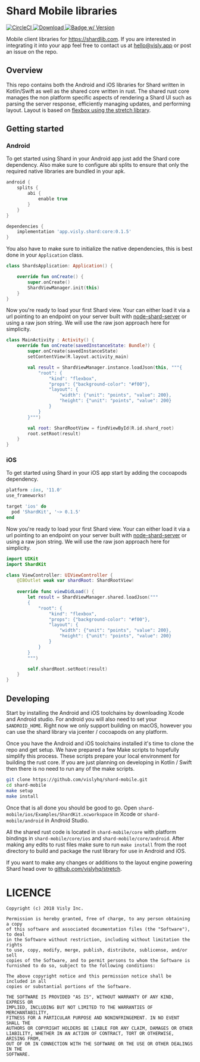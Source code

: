 # Shard Mobile libraries
[![CircleCI](https://circleci.com/gh/vislyhq/shard-mobile.svg?style=svg)](https://circleci.com/gh/vislyhq/shard-mobile)[ ![Download](https://api.bintray.com/packages/visly/maven/shard-android-client/images/download.svg) ](https://bintray.com/visly/maven/shard-android-client)[![Badge w/ Version](https://cocoapod-badges.herokuapp.com/v/ShardKit/badge.png)](https://cocoadocs.org/docsets/ShardKit)

Mobile client libraries for https://shardlib.com. If you are interested in integrating it into your app feel free to contact us at hello@visly.app or post an issue on the repo.

## Overview
This repo contains both the Android and iOS libraries for Shard written in Kotlin/Swift as well as the shared core written in rust. The shared rust core manages the non platform specific aspects of rendering a Shard UI such as parsing the server response, efficiently managing updates, and performing layout. Layout is based on [flexbox using the stretch library](https://github.com/vislyhq/stretch).

## Getting started
### Android
To get started using Shard in your Android app just add the Shard core dependency. Also make sure to configure abi splits to ensure that only the required native libraries are bundled in your apk.

```groovy
android {
    splits {
        abi {
            enable true
        }
    }
}

dependencies {
    implementation 'app.visly.shard:core:0.1.5'
}
```

You also have to make sure to initialize the native dependencies, this is best done in your `Application` class.

```kotlin
class ShardsApplication: Application() {

    override fun onCreate() {
        super.onCreate()
        ShardViewManager.init(this)
    }
}
```

Now you're ready to load your first Shard view. Your can either load it via a url pointing to an endpoint on your server built with [node-shard-server](https://github.com/vislyhq/node-shard-server) or using a raw json string. We will use the raw json approach here for simplicity.

```kotlin
class MainActivity : Activity() {
    override fun onCreate(savedInstanceState: Bundle?) {
        super.onCreate(savedInstanceState)
        setContentView(R.layout.activity_main)

        val result = ShardViewManager.instance.loadJson(this, """{
            "root": {
                "kind": "flexbox",
                "props": {"background-color": "#f00"},
                "layout": {
                    "width": {"unit": "points", "value": 200},
                    "height": {"unit": "points", "value": 200}
                }
            }
        }""")

        val root: ShardRootView = findViewById(R.id.shard_root)
        root.setRoot(result)
    }
}
```

### iOS
To get started using Shard in your iOS app start by adding the cocoapods dependency.

```ruby
platform :ios, '11.0'
use_frameworks!

target 'ios' do
  pod 'ShardKit', '~> 0.1.5'
end
```

Now you're ready to load your first Shard view. Your can either load it via a url pointing to an endpoint on your server built with [node-shard-server](https://github.com/vislyhq/node-shard-server) or using a raw json string. We will use the raw json approach here for simplicity.

```swift
import UIKit
import ShardKit

class ViewController: UIViewController {
    @IBOutlet weak var shardRoot: ShardRootView!
    
    override func viewDidLoad() {
        let result = ShardViewManager.shared.loadJson("""
        {
            "root": {
                "kind": "flexbox",
                "props": {"background-color": "#f00"},
                "layout": {
                    "width": {"unit": "points", "value": 200},
                    "height": {"unit": "points", "value": 200}
                }
            }
        }
        """)

        self.shardRoot.setRoot(result)
    }
}
```

## Developing
Start by installing the Android and iOS toolchains by downloading Xcode and Android studio. For android you will also need to set your `$ANDROID_HOME`. Right now we only support building on macOS, however you can use the shard library via jcenter / cocoapods on any platform.

Once you have the Android and iOS toolchains installed it's time to clone the repo and get setup. We have prepared a few Make scripts to hopefully simplify this process. These scripts prepare your local environment for building the rust core. If you are just planning on developing in Kotlin / Swift then there is no need to run any of the make scripts.

```bash
git clone https://github.com/vislyhq/shard-mobile.git
cd shard-mobile
make setup
make install
```

Once that is all done you should be good to go. Open `shard-mobile/ios/Examples/ShardKit.xcworkspace` in Xcode or `shard-mobile/android` in Android Studio.

All the shared rust code is located in `shard-mobile/core` with platform bindings in `shard-mobile/core/ios` and `shard-mobile/core/android`. After making any edits to rust files make sure to run `make install` from the root directory to build and package the rust library for use in Android and iOS.

If you want to make any changes or additions to the layout engine powering Shard head over to [github.com/vislyhq/stretch](https://github.com/vislyhq/stretch).

# LICENCE
```
Copyright (c) 2018 Visly Inc.

Permission is hereby granted, free of charge, to any person obtaining a copy
of this software and associated documentation files (the "Software"), to deal
in the Software without restriction, including without limitation the rights
to use, copy, modify, merge, publish, distribute, sublicense, and/or sell
copies of the Software, and to permit persons to whom the Software is
furnished to do so, subject to the following conditions:

The above copyright notice and this permission notice shall be included in all
copies or substantial portions of the Software.

THE SOFTWARE IS PROVIDED "AS IS", WITHOUT WARRANTY OF ANY KIND, EXPRESS OR
IMPLIED, INCLUDING BUT NOT LIMITED TO THE WARRANTIES OF MERCHANTABILITY,
FITNESS FOR A PARTICULAR PURPOSE AND NONINFRINGEMENT. IN NO EVENT SHALL THE
AUTHORS OR COPYRIGHT HOLDERS BE LIABLE FOR ANY CLAIM, DAMAGES OR OTHER
LIABILITY, WHETHER IN AN ACTION OF CONTRACT, TORT OR OTHERWISE, ARISING FROM,
OUT OF OR IN CONNECTION WITH THE SOFTWARE OR THE USE OR OTHER DEALINGS IN THE
SOFTWARE.
```
